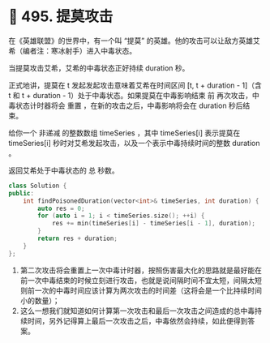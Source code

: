 # 💚 495. 提莫攻击

在《英雄联盟》的世界中，有一个叫 “提莫” 的英雄。他的攻击可以让敌方英雄艾希（编者注：寒冰射手）进入中毒状态。

当提莫攻击艾希，艾希的中毒状态正好持续 duration 秒。

正式地讲，提莫在 t 发起发起攻击意味着艾希在时间区间 \[t, t + duration - 1]（含 t 和 t + duration - 1）处于中毒状态。如果提莫在中毒影响结束 前 再次攻击，中毒状态计时器将会 重置 ，在新的攻击之后，中毒影响将会在 duration 秒后结束。

给你一个 非递减 的整数数组 timeSeries ，其中 timeSeries\[i] 表示提莫在 timeSeries\[i] 秒时对艾希发起攻击，以及一个表示中毒持续时间的整数 duration 。

返回艾希处于中毒状态的 总 秒数。

```cpp
class Solution {
public:
    int findPoisonedDuration(vector<int>& timeSeries, int duration) {
        auto res = 0;
        for (auto i = 1; i < timeSeries.size(); ++i) {
            res += min(timeSeries[i] - timeSeries[i - 1], duration);
        }
        return res + duration;
    }
};
```

1. 第二次攻击将会重置上一次中毒计时器，按照伤害最大化的思路就是最好能在前一次中毒结束的时候立刻进行攻击，也就是说间隔时间不宜太短，间隔太短则前一次的中毒时间应该计算为两次攻击的时间差（这将会是一个比持续时间小的数量）；
2. 这么一想我们就知道如何计算第一次攻击和最后一次攻击之间造成的总中毒持续时间，另外记得算上最后一次攻击之后，中毒依然会持续，如此便得到答案。
